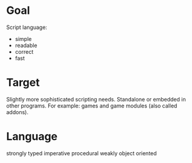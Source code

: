 # Goal
Script language:
+ simple
+ readable
+ correct
+ fast

# Target
Slightly more sophisticated scripting needs.
Standalone or embedded in other programs.
For example: games and game modules (also called addons).

# Language
strongly typed
imperative
procedural
weakly object oriented
